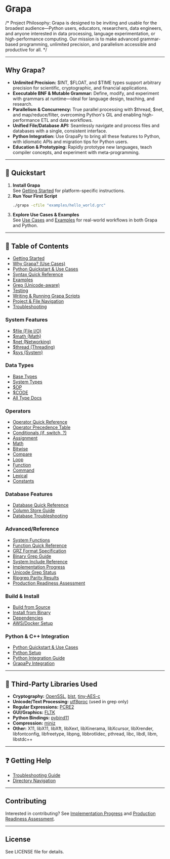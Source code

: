 
# Grapa

/*
Project Philosophy:
Grapa is designed to be inviting and usable for the broadest audience—Python users, educators, researchers, data engineers, and anyone interested in data processing, language experimentation, or high-performance computing. Our mission is to make advanced grammar-based programming, unlimited precision, and parallelism accessible and productive for all.
*/

---

## Why Grapa?
- **Unlimited Precision:** $INT, $FLOAT, and $TIME types support arbitrary precision for scientific, cryptographic, and financial applications.
- **Executable BNF & Mutable Grammar:** Define, modify, and experiment with grammars at runtime—ideal for language design, teaching, and research.
- **Parallelism & Concurrency:** True parallel processing with $thread, $net, and map/reduce/filter, overcoming Python's GIL and enabling high-performance ETL and data workflows.
- **Unified File/Database API:** Seamlessly navigate and process files and databases with a single, consistent interface.
- **Python Integration:** Use GrapaPy to bring all these features to Python, with idiomatic APIs and migration tips for Python users.
- **Education & Prototyping:** Rapidly prototype new languages, teach compiler concepts, and experiment with meta-programming.

---

## 🚀 Quickstart

1. **Install Grapa**  
   See [Getting Started](docs/GETTING_STARTED.md) for platform-specific instructions.
2. **Run Your First Script**
   ```sh
   ./grapa -cfile "examples/hello_world.grc"
   ```
3. **Explore Use Cases & Examples**  
   See [Use Cases](docs/USE_CASES.md) and [Examples](docs/EXAMPLES.md) for real-world workflows in both Grapa and Python.

---

## 📖 Table of Contents

- [Getting Started](docs/GETTING_STARTED.md)
- [Why Grapa? (Use Cases)](docs/USE_CASES.md)
- [Python Quickstart & Use Cases](docs/PYTHON_USE_CASES.md)
- [Syntax Quick Reference](docs/syntax/basic_syntax.md)
- [Examples](docs/EXAMPLES.md)
- [Grep (Unicode-aware)](docs/GREP.md)
- [Testing](docs/TESTING.md)
- [Writing & Running Grapa Scripts](docs/grc_scripts.md)
- [Project & File Navigation](docs/directory_navigation.md)
- [Troubleshooting](docs/TROUBLESHOOTING.md)

### System Features
- [$file (File I/O)](docs/sys/file.md)
- [$math (Math)](docs/sys/math.md)
- [$net (Networking)](docs/sys/net.md)
- [$thread (Threading)](docs/sys/thread.md)
- [$sys (System)](docs/sys/sys.md)

### Data Types
- [Base Types](docs/BASETYPES.md)
- [System Types](docs/SYSTYPES.md)
- [$OP](docs/type/OP.md)
- [$CODE](docs/type/CODE.md)
- [All Type Docs](docs/type/)

### Operators
- [Operator Quick Reference](docs/syntax/operator.md)
- [Operator Precedence Table](docs/syntax/precedence.md)
- [Conditionals (if, switch, ?)](docs/operators/condition.md)
- [Assignment](docs/operators/assignment.md)
- [Math](docs/operators/math.md)
- [Bitwise](docs/operators/bit.md)
- [Compare](docs/operators/compare.md)
- [Loop](docs/operators/loop.md)
- [Function](docs/operators/function.md)
- [Command](docs/operators/command.md)
- [Lexical](docs/operators/lexical.md)
- [Constants](docs/operators/constants.md)

### Database Features
- [Database Quick Reference](docs/database/quick_reference.md)
- [Column Store Guide](docs/database/column_store.md)
- [Database Troubleshooting](docs/database/troubleshooting.md)

### Advanced/Reference
- [System Functions](docs/SYSTEM_FUNCTIONS.md)
- [Function Quick Reference](docs/FUNCTION_QUICK_REFERENCE.md)
- [GRZ Format Specification](docs/GRZ_FORMAT.md)
- [Binary Grep Guide](docs/BINARY_GREP.md)
- [System Include Reference](docs/INCLUDE_SYSTEM.md)
- [Implementation Progress](docs/IMPLEMENTATION_PROGRESS.md)
- [Unicode Grep Status](docs/UNICODE_GREP_STATUS.md)
- [Ripgrep Parity Results](docs/RIPGREP_PARITY_RESULTS.md)
- [Production Readiness Assessment](docs/PRODUCTION_READINESS_ASSESSMENT.md)

### Build & Install
- [Build from Source](docs/BUILD.md)
- [Install from Binary](docs/BINARY.md)
- [Dependencies](docs/DEPENDENCIES.md)
- [AWS/Docker Setup](docs/SETUPAWSDOCKER.md)

### Python & C++ Integration
- [Python Quickstart & Use Cases](docs/PYTHON_USE_CASES.md)
- [Python Setup](docs/PYTHON.md)
- [Python Integration Guide](docs/python_integration.md)
- [GrapaPy Integration](docs/GRAPAPY_INTEGRATION.md)

---

## 🧩 Third-Party Libraries Used

- **Cryptography:** [OpenSSL](https://www.openssl.org/), [blst](https://github.com/supranational/blst), [tiny-AES-c](https://github.com/kokke/tiny-AES-c)
- **Unicode/Text Processing:** [utf8proc](https://github.com/JuliaStrings/utf8proc) (used in grep only)
- **Regular Expressions:** [PCRE2](https://www.pcre.org/)
- **GUI/Graphics:** [FLTK](https://www.fltk.org/)
- **Python Bindings:** [pybind11](https://github.com/pybind/pybind11)
- **Compression:** [miniz](https://github.com/richgel999/miniz)
- **Other:** X11, libX11, libXft, libXext, libXinerama, libXcursor, libXrender, libfontconfig, libfreetype, libpng, libbrotlidec, pthread, libc, libdl, libm, libstdc++

---

## ❓ Getting Help
- [Troubleshooting Guide](docs/TROUBLESHOOTING.md)
- [Directory Navigation](docs/directory_navigation.md)

---

## Contributing
Interested in contributing? See [Implementation Progress](docs/IMPLEMENTATION_PROGRESS.md) and [Production Readiness Assessment](docs/PRODUCTION_READINESS_ASSESSMENT.md).

---

## License
See LICENSE file for details.
